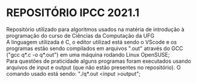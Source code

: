 # REPOSITÓRIO IPCC 2021.1

Repositório utilizado para algoritmos usados na matéria de introdução à programação do curso de Ciências da Computação da UFG <br />
A linguagem utilizada é C, o editor utilizad está sendo o VScode e os programas estão sendo compilados em arquivos ".out" através do GCC ("gcc q*.c -o q*.out") em uma máquina rodando Linux OpenSUSE;<br/>
Para questões de praticidade alguns programas foram executados usando arquivos de input e output (que não estão presentes no repositório).
O comando usado está sendo: "./q*.out \<input \>output";
